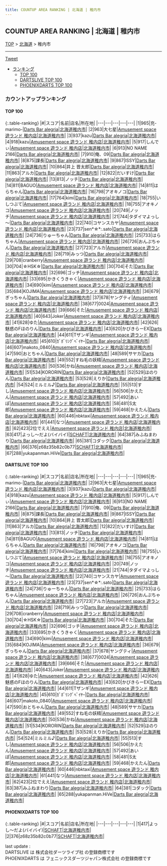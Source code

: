 ```yaml
---
title: COUNTUP AREA RANKING | 北海道 | 稚内市
---
```

## COUNTUP AREA RANKING | 北海道 | 稚内市

[TOP](/darts/rank/) > [北海道](/darts/rank/北海道/) > 稚内市

___

<a href="https://twitter.com/share?ref_src=twsrc%5Etfw" data-text="COUNTUP AREA RANKING | 北海道稚内市" class="twitter-share-button" data-hashtags="DARTSLIVE,PHOENIXDARTS,darts,ダーツ" data-show-count="false">Tweet</a>

* [ランキング](#カウントアップランキング)
    * [TOP 100](#top-100)
    * [DARTSLIVE TOP 100](#dartslive-top-100)
    * [PHOENIXDARTS TOP 100](#phoenixdarts-top-100)

### カウントアップランキング

#### TOP 100



{:.table-ranking}
|#|スコア|名前|店名|所在地|
|---|---|---|---|---|
|1|965|<span class="rank-name-dl">充-marimo-</span>|<a href="https://search.dartslive.com/jp/shop/d99433cc5ae84c680d9b047a20a7ba1e">Darts Bar alegria</a>|<a href="/darts/rank/北海道/稚内市">北海道稚内市</a>|
|2|963|<span class="rank-name-dl">大七星</span>|<a href="https://search.dartslive.com/jp/shop/d6b6ec1eba889c990d9b047a20a7ba1e">Amusement space 遊ランド 稚内店</a>|<a href="/darts/rank/北海道/稚内市">北海道稚内市</a>|
|3|937|<span class="rank-name-dl">kazu</span>|<a href="https://search.dartslive.com/jp/shop/d99433cc5ae84c680d9b047a20a7ba1e">Darts Bar alegria</a>|<a href="/darts/rank/北海道/稚内市">北海道稚内市</a>|
|4|918|<span class="rank-name-dl">kazu</span>|<a href="https://search.dartslive.com/jp/shop/d6b6ec1eba889c990d9b047a20a7ba1e">Amusement space 遊ランド 稚内店</a>|<a href="/darts/rank/北海道/稚内市">北海道稚内市</a>|
|5|917|<span class="rank-name-dl">しんでぃ</span>|<a href="https://search.dartslive.com/jp/shop/d6b6ec1eba889c990d9b047a20a7ba1e">Amusement space 遊ランド 稚内店</a>|<a href="/darts/rank/北海道/稚内市">北海道稚内市</a>|
|6|913|<span class="rank-name-dl">NO NAME 2166</span>|<a href="https://search.dartslive.com/jp/shop/d99433cc5ae84c680d9b047a20a7ba1e">Darts Bar alegria</a>|<a href="/darts/rank/北海道/稚内市">北海道稚内市</a>|
|7|910|<span class="rank-name-dl">俺、09</span>|<a href="https://search.dartslive.com/jp/shop/d99433cc5ae84c680d9b047a20a7ba1e">Darts Bar alegria</a>|<a href="/darts/rank/北海道/稚内市">北海道稚内市</a>|
|8|875|<span class="rank-name-dl">課長</span>|<a href="https://search.dartslive.com/jp/shop/d99433cc5ae84c680d9b047a20a7ba1e">Darts Bar alegria</a>|<a href="/darts/rank/北海道/稚内市">北海道稚内市</a>|
|9|867|<span class="rank-name-dl">ISSY</span>|<a href="https://search.dartslive.com/jp/shop/d99433cc5ae84c680d9b047a20a7ba1e">Darts Bar alegria</a>|<a href="/darts/rank/北海道/稚内市">北海道稚内市</a>|
|10|864|<span class="rank-name-dl">井上 晋太郎</span>|<a href="https://search.dartslive.com/jp/shop/d99433cc5ae84c680d9b047a20a7ba1e">Darts Bar alegria</a>|<a href="/darts/rank/北海道/稚内市">北海道稚内市</a>|
|11|863|<span class="rank-name-dl">アルカ</span>|<a href="https://search.dartslive.com/jp/shop/d99433cc5ae84c680d9b047a20a7ba1e">Darts Bar alegria</a>|<a href="/darts/rank/北海道/稚内市">北海道稚内市</a>|
|12|822|<span class="rank-name-dl">だいすけ</span>|<a href="https://search.dartslive.com/jp/shop/d99433cc5ae84c680d9b047a20a7ba1e">Darts Bar alegria</a>|<a href="/darts/rank/北海道/稚内市">北海道稚内市</a>|
|13|813|<span class="rank-name-dl">ノッチ</span>|<a href="https://search.dartslive.com/jp/shop/d99433cc5ae84c680d9b047a20a7ba1e">Darts Bar alegria</a>|<a href="/darts/rank/北海道/稚内市">北海道稚内市</a>|
|14|811|<span class="rank-name-dl">BAGUO</span>|<a href="https://search.dartslive.com/jp/shop/d6b6ec1eba889c990d9b047a20a7ba1e">Amusement space 遊ランド 稚内店</a>|<a href="/darts/rank/北海道/稚内市">北海道稚内市</a>|
|14|811|<span class="rank-name-dl">はらちゃん</span>|<a href="https://search.dartslive.com/jp/shop/d99433cc5ae84c680d9b047a20a7ba1e">Darts Bar alegria</a>|<a href="/darts/rank/北海道/稚内市">北海道稚内市</a>|
|16|798|<span class="rank-name-dl">アオキノコ</span>|<a href="https://search.dartslive.com/jp/shop/d99433cc5ae84c680d9b047a20a7ba1e">Darts Bar alegria</a>|<a href="/darts/rank/北海道/稚内市">北海道稚内市</a>|
|17|764|<span class="rank-name-dl">kimi</span>|<a href="https://search.dartslive.com/jp/shop/d99433cc5ae84c680d9b047a20a7ba1e">Darts Bar alegria</a>|<a href="/darts/rank/北海道/稚内市">北海道稚内市</a>|
|18|755|<span class="rank-name-dl">いしつぶて</span>|<a href="https://search.dartslive.com/jp/shop/d6b6ec1eba889c990d9b047a20a7ba1e">Amusement space 遊ランド 稚内店</a>|<a href="/darts/rank/北海道/稚内市">北海道稚内市</a>|
|18|755|<span class="rank-name-dl">アオキノコ</span>|<a href="https://search.dartslive.com/jp/shop/d6b6ec1eba889c990d9b047a20a7ba1e">Amusement space 遊ランド 稚内店</a>|<a href="/darts/rank/北海道/稚内市">北海道稚内市</a>|
|20|749|<span class="rank-name-dl">ノッチ</span>|<a href="https://search.dartslive.com/jp/shop/d6b6ec1eba889c990d9b047a20a7ba1e">Amusement space 遊ランド 稚内店</a>|<a href="/darts/rank/北海道/稚内市">北海道稚内市</a>|
|21|744|<span class="rank-name-dl">タダイマよっし～</span>|<a href="https://search.dartslive.com/jp/shop/d99433cc5ae84c680d9b047a20a7ba1e">Darts Bar alegria</a>|<a href="/darts/rank/北海道/稚内市">北海道稚内市</a>|
|22|740|<span class="rank-name-dl">コヤンスカヤ</span>|<a href="https://search.dartslive.com/jp/shop/d6b6ec1eba889c990d9b047a20a7ba1e">Amusement space 遊ランド 稚内店</a>|<a href="/darts/rank/北海道/稚内市">北海道稚内市</a>|
|23|737|<span class="rank-name-dl">sen*☆*:.sato</span>|<a href="https://search.dartslive.com/jp/shop/d99433cc5ae84c680d9b047a20a7ba1e">Darts Bar alegria</a>|<a href="/darts/rank/北海道/稚内市">北海道稚内市</a>|
|24|736|<span class="rank-name-dl">りゅーちゃん</span>|<a href="https://search.dartslive.com/jp/shop/d99433cc5ae84c680d9b047a20a7ba1e">Darts Bar alegria</a>|<a href="/darts/rank/北海道/稚内市">北海道稚内市</a>|
|25|733|<span class="rank-name-dl">はらちゃん</span>|<a href="https://search.dartslive.com/jp/shop/d6b6ec1eba889c990d9b047a20a7ba1e">Amusement space 遊ランド 稚内店</a>|<a href="/darts/rank/北海道/稚内市">北海道稚内市</a>|
|26|726|<span class="rank-name-dl">おんぷちゃん</span>|<a href="https://search.dartslive.com/jp/shop/d99433cc5ae84c680d9b047a20a7ba1e">Darts Bar alegria</a>|<a href="/darts/rank/北海道/稚内市">北海道稚内市</a>|
|27|723|<span class="rank-name-dl">アルカ</span>|<a href="https://search.dartslive.com/jp/shop/d6b6ec1eba889c990d9b047a20a7ba1e">Amusement space 遊ランド 稚内店</a>|<a href="/darts/rank/北海道/稚内市">北海道稚内市</a>|
|28|719|<span class="rank-name-dl">みっつ</span>|<a href="https://search.dartslive.com/jp/shop/d99433cc5ae84c680d9b047a20a7ba1e">Darts Bar alegria</a>|<a href="/darts/rank/北海道/稚内市">北海道稚内市</a>|
|29|708|<span class="rank-name-dl">cranberry</span>|<a href="https://search.dartslive.com/jp/shop/d6b6ec1eba889c990d9b047a20a7ba1e">Amusement space 遊ランド 稚内店</a>|<a href="/darts/rank/北海道/稚内市">北海道稚内市</a>|
|30|704|<span class="rank-name-dl">☆HSK☆</span>|<a href="https://search.dartslive.com/jp/shop/d99433cc5ae84c680d9b047a20a7ba1e">Darts Bar alegria</a>|<a href="/darts/rank/北海道/稚内市">北海道稚内市</a>|
|30|704|<span class="rank-name-dl">そた</span>|<a href="https://search.dartslive.com/jp/shop/d99433cc5ae84c680d9b047a20a7ba1e">Darts Bar alegria</a>|<a href="/darts/rank/北海道/稚内市">北海道稚内市</a>|
|32|696|<span class="rank-name-dl">ゴッチ</span>|<a href="https://search.dartslive.com/jp/shop/d6b6ec1eba889c990d9b047a20a7ba1e">Amusement space 遊ランド 稚内店</a>|<a href="/darts/rank/北海道/稚内市">北海道稚内市</a>|
|33|695|<span class="rank-name-dl">かきくうきゃく</span>|<a href="https://search.dartslive.com/jp/shop/d6b6ec1eba889c990d9b047a20a7ba1e">Amusement space 遊ランド 稚内店</a>|<a href="/darts/rank/北海道/稚内市">北海道稚内市</a>|
|34|690|<span class="rank-name-dl">kimi</span>|<a href="https://search.dartslive.com/jp/shop/d6b6ec1eba889c990d9b047a20a7ba1e">Amusement space 遊ランド 稚内店</a>|<a href="/darts/rank/北海道/稚内市">北海道稚内市</a>|
|35|684|<span class="rank-name-dl">KOJIMA</span>|<a href="https://search.dartslive.com/jp/shop/d6b6ec1eba889c990d9b047a20a7ba1e">Amusement space 遊ランド 稚内店</a>|<a href="/darts/rank/北海道/稚内市">北海道稚内市</a>|
|36|679|<span class="rank-name-dl">ぎっちゃん</span>|<a href="https://search.dartslive.com/jp/shop/d99433cc5ae84c680d9b047a20a7ba1e">Darts Bar alegria</a>|<a href="/darts/rank/北海道/稚内市">北海道稚内市</a>|
|37|678|<span class="rank-name-dl">ヤングティ</span>|<a href="https://search.dartslive.com/jp/shop/d6b6ec1eba889c990d9b047a20a7ba1e">Amusement space 遊ランド 稚内店</a>|<a href="/darts/rank/北海道/稚内市">北海道稚内市</a>|
|38|677|<span class="rank-name-dl">0024</span>|<a href="https://search.dartslive.com/jp/shop/d6b6ec1eba889c990d9b047a20a7ba1e">Amusement space 遊ランド 稚内店</a>|<a href="/darts/rank/北海道/稚内市">北海道稚内市</a>|
|39|666|<span class="rank-name-dl">そた</span>|<a href="https://search.dartslive.com/jp/shop/d6b6ec1eba889c990d9b047a20a7ba1e">Amusement space 遊ランド 稚内店</a>|<a href="/darts/rank/北海道/稚内市">北海道稚内市</a>|
|40|643|<span class="rank-name-dl">Joker</span>|<a href="https://search.dartslive.com/jp/shop/d6b6ec1eba889c990d9b047a20a7ba1e">Amusement space 遊ランド 稚内店</a>|<a href="/darts/rank/北海道/稚内市">北海道稚内市</a>|
|41|628|<span class="rank-name-dl">ゆた</span>|<a href="https://search.dartslive.com/jp/shop/d6b6ec1eba889c990d9b047a20a7ba1e">Amusement space 遊ランド 稚内店</a>|<a href="/darts/rank/北海道/稚内市">北海道稚内市</a>|
|42|626|<span class="rank-name-dl">魅惑のFほのりん</span>|<a href="https://search.dartslive.com/jp/shop/d99433cc5ae84c680d9b047a20a7ba1e">Darts Bar alegria</a>|<a href="/darts/rank/北海道/稚内市">北海道稚内市</a>|
|43|620|<span class="rank-name-dl">かびきらーEX</span>|<a href="https://search.dartslive.com/jp/shop/d99433cc5ae84c680d9b047a20a7ba1e">Darts Bar alegria</a>|<a href="/darts/rank/北海道/稚内市">北海道稚内市</a>|
|44|611|<span class="rank-name-dl">Tザンギ</span>|<a href="https://search.dartslive.com/jp/shop/d6b6ec1eba889c990d9b047a20a7ba1e">Amusement space 遊ランド 稚内店</a>|<a href="/darts/rank/北海道/稚内市">北海道稚内市</a>|
|45|610|<span class="rank-name-dl">ｶﾞﾎﾞﾘﾝｸﾞﾍﾞｲﾔｰ</span>|<a href="https://search.dartslive.com/jp/shop/d99433cc5ae84c680d9b047a20a7ba1e">Darts Bar alegria</a>|<a href="/darts/rank/北海道/稚内市">北海道稚内市</a>|
|46|607|<span class="rank-name-dl">makoto_0840</span>|<a href="https://search.dartslive.com/jp/shop/d6b6ec1eba889c990d9b047a20a7ba1e">Amusement space 遊ランド 稚内店</a>|<a href="/darts/rank/北海道/稚内市">北海道稚内市</a>|
|47|590|<span class="rank-name-dl">おとちゃん</span>|<a href="https://search.dartslive.com/jp/shop/d99433cc5ae84c680d9b047a20a7ba1e">Darts Bar alegria</a>|<a href="/darts/rank/北海道/稚内市">北海道稚内市</a>|
|48|589|<span class="rank-name-dl">サヤカ</span>|<a href="https://search.dartslive.com/jp/shop/d99433cc5ae84c680d9b047a20a7ba1e">Darts Bar alegria</a>|<a href="/darts/rank/北海道/稚内市">北海道稚内市</a>|
|49|552|<span class="rank-name-dl">すね毛の妖精</span>|<a href="https://search.dartslive.com/jp/shop/d6b6ec1eba889c990d9b047a20a7ba1e">Amusement space 遊ランド 稚内店</a>|<a href="/darts/rank/北海道/稚内市">北海道稚内市</a>|
|50|536|<span class="rank-name-dl">かね</span>|<a href="https://search.dartslive.com/jp/shop/d6b6ec1eba889c990d9b047a20a7ba1e">Amusement space 遊ランド 稚内店</a>|<a href="/darts/rank/北海道/稚内市">北海道稚内市</a>|
|51|534|<span class="rank-name-dl">KORORIN</span>|<a href="https://search.dartslive.com/jp/shop/d99433cc5ae84c680d9b047a20a7ba1e">Darts Bar alegria</a>|<a href="/darts/rank/北海道/稚内市">北海道稚内市</a>|
|52|529|<span class="rank-name-dl">ほのりん</span>|<a href="https://search.dartslive.com/jp/shop/d99433cc5ae84c680d9b047a20a7ba1e">Darts Bar alegria</a>|<a href="/darts/rank/北海道/稚内市">北海道稚内市</a>|
|53|528|<span class="rank-name-dl">えりか</span>|<a href="https://search.dartslive.com/jp/shop/d99433cc5ae84c680d9b047a20a7ba1e">Darts Bar alegria</a>|<a href="/darts/rank/北海道/稚内市">北海道稚内市</a>|
|54|524|<span class="rank-name-dl">ミルミル♪</span>|<a href="https://search.dartslive.com/jp/shop/d99433cc5ae84c680d9b047a20a7ba1e">Darts Bar alegria</a>|<a href="/darts/rank/北海道/稚内市">北海道稚内市</a>|
|55|513|<span class="rank-name-dl">すし</span>|<a href="https://search.dartslive.com/jp/shop/d6b6ec1eba889c990d9b047a20a7ba1e">Amusement space 遊ランド 稚内店</a>|<a href="/darts/rank/北海道/稚内市">北海道稚内市</a>|
|56|506|<span class="rank-name-dl">かえたん</span>|<a href="https://search.dartslive.com/jp/shop/d6b6ec1eba889c990d9b047a20a7ba1e">Amusement space 遊ランド 稚内店</a>|<a href="/darts/rank/北海道/稚内市">北海道稚内市</a>|
|57|492|<span class="rank-name-dl">あいぽ</span>|<a href="https://search.dartslive.com/jp/shop/d6b6ec1eba889c990d9b047a20a7ba1e">Amusement space 遊ランド 稚内店</a>|<a href="/darts/rank/北海道/稚内市">北海道稚内市</a>|
|58|481|<span class="rank-name-dl">S太郎</span>|<a href="https://search.dartslive.com/jp/shop/d6b6ec1eba889c990d9b047a20a7ba1e">Amusement space 遊ランド 稚内店</a>|<a href="/darts/rank/北海道/稚内市">北海道稚内市</a>|
|59|468|<span class="rank-name-dl">かえたん</span>|<a href="https://search.dartslive.com/jp/shop/d99433cc5ae84c680d9b047a20a7ba1e">Darts Bar alegria</a>|<a href="/darts/rank/北海道/稚内市">北海道稚内市</a>|
|60|446|<span class="rank-name-dl">nbktaxi</span>|<a href="https://search.dartslive.com/jp/shop/d6b6ec1eba889c990d9b047a20a7ba1e">Amusement space 遊ランド 稚内店</a>|<a href="/darts/rank/北海道/稚内市">北海道稚内市</a>|
|61|441|<span class="rank-name-dl">なつ</span>|<a href="https://search.dartslive.com/jp/shop/d6b6ec1eba889c990d9b047a20a7ba1e">Amusement space 遊ランド 稚内店</a>|<a href="/darts/rank/北海道/稚内市">北海道稚内市</a>|
|62|423|<span class="rank-name-dl">2位でええ</span>|<a href="https://search.dartslive.com/jp/shop/d6b6ec1eba889c990d9b047a20a7ba1e">Amusement space 遊ランド 稚内店</a>|<a href="/darts/rank/北海道/稚内市">北海道稚内市</a>|
|63|417|<span class="rank-name-pd">よっし～だよ(バイバイ)</span>|<a href="https://vs.phoenixdarts.com/jp/shop/shopDetailInfo/s_10605?s_seq=10605">SCHAFT</a>|<a href="/darts/rank/北海道/稚内市">北海道稚内市</a>|
|64|387|<span class="rank-name-dl">みふねまわり</span>|<a href="https://search.dartslive.com/jp/shop/d99433cc5ae84c680d9b047a20a7ba1e">Darts Bar alegria</a>|<a href="/darts/rank/北海道/稚内市">北海道稚内市</a>|
|65|381|<span class="rank-name-dl">コダック</span>|<a href="https://search.dartslive.com/jp/shop/d99433cc5ae84c680d9b047a20a7ba1e">Darts Bar alegria</a>|<a href="/darts/rank/北海道/稚内市">北海道稚内市</a>|
|66|376|<span class="rank-name-pd">z68z35b82c0b77</span>|<a href="https://vs.phoenixdarts.com/jp/shop/shopDetailInfo/s_10605?s_seq=10605">SCHAFT</a>|<a href="/darts/rank/北海道/稚内市">北海道稚内市</a>|
|67|288|<span class="rank-name-dl">yukapanman.HiVe</span>|<a href="https://search.dartslive.com/jp/shop/d99433cc5ae84c680d9b047a20a7ba1e">Darts Bar alegria</a>|<a href="/darts/rank/北海道/稚内市">北海道稚内市</a>|


#### DARTSLIVE TOP 100



{:.table-ranking}
|#|スコア|名前|店名|所在地|
|---|---|---|---|---|
|1|965|<span class="rank-name-dl">充-marimo-</span>|<a href="https://search.dartslive.com/jp/shop/d99433cc5ae84c680d9b047a20a7ba1e">Darts Bar alegria</a>|<a href="/darts/rank/北海道/稚内市">北海道稚内市</a>|
|2|963|<span class="rank-name-dl">大七星</span>|<a href="https://search.dartslive.com/jp/shop/d6b6ec1eba889c990d9b047a20a7ba1e">Amusement space 遊ランド 稚内店</a>|<a href="/darts/rank/北海道/稚内市">北海道稚内市</a>|
|3|937|<span class="rank-name-dl">kazu</span>|<a href="https://search.dartslive.com/jp/shop/d99433cc5ae84c680d9b047a20a7ba1e">Darts Bar alegria</a>|<a href="/darts/rank/北海道/稚内市">北海道稚内市</a>|
|4|918|<span class="rank-name-dl">kazu</span>|<a href="https://search.dartslive.com/jp/shop/d6b6ec1eba889c990d9b047a20a7ba1e">Amusement space 遊ランド 稚内店</a>|<a href="/darts/rank/北海道/稚内市">北海道稚内市</a>|
|5|917|<span class="rank-name-dl">しんでぃ</span>|<a href="https://search.dartslive.com/jp/shop/d6b6ec1eba889c990d9b047a20a7ba1e">Amusement space 遊ランド 稚内店</a>|<a href="/darts/rank/北海道/稚内市">北海道稚内市</a>|
|6|913|<span class="rank-name-dl">NO NAME 2166</span>|<a href="https://search.dartslive.com/jp/shop/d99433cc5ae84c680d9b047a20a7ba1e">Darts Bar alegria</a>|<a href="/darts/rank/北海道/稚内市">北海道稚内市</a>|
|7|910|<span class="rank-name-dl">俺、09</span>|<a href="https://search.dartslive.com/jp/shop/d99433cc5ae84c680d9b047a20a7ba1e">Darts Bar alegria</a>|<a href="/darts/rank/北海道/稚内市">北海道稚内市</a>|
|8|875|<span class="rank-name-dl">課長</span>|<a href="https://search.dartslive.com/jp/shop/d99433cc5ae84c680d9b047a20a7ba1e">Darts Bar alegria</a>|<a href="/darts/rank/北海道/稚内市">北海道稚内市</a>|
|9|867|<span class="rank-name-dl">ISSY</span>|<a href="https://search.dartslive.com/jp/shop/d99433cc5ae84c680d9b047a20a7ba1e">Darts Bar alegria</a>|<a href="/darts/rank/北海道/稚内市">北海道稚内市</a>|
|10|864|<span class="rank-name-dl">井上 晋太郎</span>|<a href="https://search.dartslive.com/jp/shop/d99433cc5ae84c680d9b047a20a7ba1e">Darts Bar alegria</a>|<a href="/darts/rank/北海道/稚内市">北海道稚内市</a>|
|11|863|<span class="rank-name-dl">アルカ</span>|<a href="https://search.dartslive.com/jp/shop/d99433cc5ae84c680d9b047a20a7ba1e">Darts Bar alegria</a>|<a href="/darts/rank/北海道/稚内市">北海道稚内市</a>|
|12|822|<span class="rank-name-dl">だいすけ</span>|<a href="https://search.dartslive.com/jp/shop/d99433cc5ae84c680d9b047a20a7ba1e">Darts Bar alegria</a>|<a href="/darts/rank/北海道/稚内市">北海道稚内市</a>|
|13|813|<span class="rank-name-dl">ノッチ</span>|<a href="https://search.dartslive.com/jp/shop/d99433cc5ae84c680d9b047a20a7ba1e">Darts Bar alegria</a>|<a href="/darts/rank/北海道/稚内市">北海道稚内市</a>|
|14|811|<span class="rank-name-dl">BAGUO</span>|<a href="https://search.dartslive.com/jp/shop/d6b6ec1eba889c990d9b047a20a7ba1e">Amusement space 遊ランド 稚内店</a>|<a href="/darts/rank/北海道/稚内市">北海道稚内市</a>|
|14|811|<span class="rank-name-dl">はらちゃん</span>|<a href="https://search.dartslive.com/jp/shop/d99433cc5ae84c680d9b047a20a7ba1e">Darts Bar alegria</a>|<a href="/darts/rank/北海道/稚内市">北海道稚内市</a>|
|16|798|<span class="rank-name-dl">アオキノコ</span>|<a href="https://search.dartslive.com/jp/shop/d99433cc5ae84c680d9b047a20a7ba1e">Darts Bar alegria</a>|<a href="/darts/rank/北海道/稚内市">北海道稚内市</a>|
|17|764|<span class="rank-name-dl">kimi</span>|<a href="https://search.dartslive.com/jp/shop/d99433cc5ae84c680d9b047a20a7ba1e">Darts Bar alegria</a>|<a href="/darts/rank/北海道/稚内市">北海道稚内市</a>|
|18|755|<span class="rank-name-dl">いしつぶて</span>|<a href="https://search.dartslive.com/jp/shop/d6b6ec1eba889c990d9b047a20a7ba1e">Amusement space 遊ランド 稚内店</a>|<a href="/darts/rank/北海道/稚内市">北海道稚内市</a>|
|18|755|<span class="rank-name-dl">アオキノコ</span>|<a href="https://search.dartslive.com/jp/shop/d6b6ec1eba889c990d9b047a20a7ba1e">Amusement space 遊ランド 稚内店</a>|<a href="/darts/rank/北海道/稚内市">北海道稚内市</a>|
|20|749|<span class="rank-name-dl">ノッチ</span>|<a href="https://search.dartslive.com/jp/shop/d6b6ec1eba889c990d9b047a20a7ba1e">Amusement space 遊ランド 稚内店</a>|<a href="/darts/rank/北海道/稚内市">北海道稚内市</a>|
|21|744|<span class="rank-name-dl">タダイマよっし～</span>|<a href="https://search.dartslive.com/jp/shop/d99433cc5ae84c680d9b047a20a7ba1e">Darts Bar alegria</a>|<a href="/darts/rank/北海道/稚内市">北海道稚内市</a>|
|22|740|<span class="rank-name-dl">コヤンスカヤ</span>|<a href="https://search.dartslive.com/jp/shop/d6b6ec1eba889c990d9b047a20a7ba1e">Amusement space 遊ランド 稚内店</a>|<a href="/darts/rank/北海道/稚内市">北海道稚内市</a>|
|23|737|<span class="rank-name-dl">sen*☆*:.sato</span>|<a href="https://search.dartslive.com/jp/shop/d99433cc5ae84c680d9b047a20a7ba1e">Darts Bar alegria</a>|<a href="/darts/rank/北海道/稚内市">北海道稚内市</a>|
|24|736|<span class="rank-name-dl">りゅーちゃん</span>|<a href="https://search.dartslive.com/jp/shop/d99433cc5ae84c680d9b047a20a7ba1e">Darts Bar alegria</a>|<a href="/darts/rank/北海道/稚内市">北海道稚内市</a>|
|25|733|<span class="rank-name-dl">はらちゃん</span>|<a href="https://search.dartslive.com/jp/shop/d6b6ec1eba889c990d9b047a20a7ba1e">Amusement space 遊ランド 稚内店</a>|<a href="/darts/rank/北海道/稚内市">北海道稚内市</a>|
|26|726|<span class="rank-name-dl">おんぷちゃん</span>|<a href="https://search.dartslive.com/jp/shop/d99433cc5ae84c680d9b047a20a7ba1e">Darts Bar alegria</a>|<a href="/darts/rank/北海道/稚内市">北海道稚内市</a>|
|27|723|<span class="rank-name-dl">アルカ</span>|<a href="https://search.dartslive.com/jp/shop/d6b6ec1eba889c990d9b047a20a7ba1e">Amusement space 遊ランド 稚内店</a>|<a href="/darts/rank/北海道/稚内市">北海道稚内市</a>|
|28|719|<span class="rank-name-dl">みっつ</span>|<a href="https://search.dartslive.com/jp/shop/d99433cc5ae84c680d9b047a20a7ba1e">Darts Bar alegria</a>|<a href="/darts/rank/北海道/稚内市">北海道稚内市</a>|
|29|708|<span class="rank-name-dl">cranberry</span>|<a href="https://search.dartslive.com/jp/shop/d6b6ec1eba889c990d9b047a20a7ba1e">Amusement space 遊ランド 稚内店</a>|<a href="/darts/rank/北海道/稚内市">北海道稚内市</a>|
|30|704|<span class="rank-name-dl">☆HSK☆</span>|<a href="https://search.dartslive.com/jp/shop/d99433cc5ae84c680d9b047a20a7ba1e">Darts Bar alegria</a>|<a href="/darts/rank/北海道/稚内市">北海道稚内市</a>|
|30|704|<span class="rank-name-dl">そた</span>|<a href="https://search.dartslive.com/jp/shop/d99433cc5ae84c680d9b047a20a7ba1e">Darts Bar alegria</a>|<a href="/darts/rank/北海道/稚内市">北海道稚内市</a>|
|32|696|<span class="rank-name-dl">ゴッチ</span>|<a href="https://search.dartslive.com/jp/shop/d6b6ec1eba889c990d9b047a20a7ba1e">Amusement space 遊ランド 稚内店</a>|<a href="/darts/rank/北海道/稚内市">北海道稚内市</a>|
|33|695|<span class="rank-name-dl">かきくうきゃく</span>|<a href="https://search.dartslive.com/jp/shop/d6b6ec1eba889c990d9b047a20a7ba1e">Amusement space 遊ランド 稚内店</a>|<a href="/darts/rank/北海道/稚内市">北海道稚内市</a>|
|34|690|<span class="rank-name-dl">kimi</span>|<a href="https://search.dartslive.com/jp/shop/d6b6ec1eba889c990d9b047a20a7ba1e">Amusement space 遊ランド 稚内店</a>|<a href="/darts/rank/北海道/稚内市">北海道稚内市</a>|
|35|684|<span class="rank-name-dl">KOJIMA</span>|<a href="https://search.dartslive.com/jp/shop/d6b6ec1eba889c990d9b047a20a7ba1e">Amusement space 遊ランド 稚内店</a>|<a href="/darts/rank/北海道/稚内市">北海道稚内市</a>|
|36|679|<span class="rank-name-dl">ぎっちゃん</span>|<a href="https://search.dartslive.com/jp/shop/d99433cc5ae84c680d9b047a20a7ba1e">Darts Bar alegria</a>|<a href="/darts/rank/北海道/稚内市">北海道稚内市</a>|
|37|678|<span class="rank-name-dl">ヤングティ</span>|<a href="https://search.dartslive.com/jp/shop/d6b6ec1eba889c990d9b047a20a7ba1e">Amusement space 遊ランド 稚内店</a>|<a href="/darts/rank/北海道/稚内市">北海道稚内市</a>|
|38|677|<span class="rank-name-dl">0024</span>|<a href="https://search.dartslive.com/jp/shop/d6b6ec1eba889c990d9b047a20a7ba1e">Amusement space 遊ランド 稚内店</a>|<a href="/darts/rank/北海道/稚内市">北海道稚内市</a>|
|39|666|<span class="rank-name-dl">そた</span>|<a href="https://search.dartslive.com/jp/shop/d6b6ec1eba889c990d9b047a20a7ba1e">Amusement space 遊ランド 稚内店</a>|<a href="/darts/rank/北海道/稚内市">北海道稚内市</a>|
|40|643|<span class="rank-name-dl">Joker</span>|<a href="https://search.dartslive.com/jp/shop/d6b6ec1eba889c990d9b047a20a7ba1e">Amusement space 遊ランド 稚内店</a>|<a href="/darts/rank/北海道/稚内市">北海道稚内市</a>|
|41|628|<span class="rank-name-dl">ゆた</span>|<a href="https://search.dartslive.com/jp/shop/d6b6ec1eba889c990d9b047a20a7ba1e">Amusement space 遊ランド 稚内店</a>|<a href="/darts/rank/北海道/稚内市">北海道稚内市</a>|
|42|626|<span class="rank-name-dl">魅惑のFほのりん</span>|<a href="https://search.dartslive.com/jp/shop/d99433cc5ae84c680d9b047a20a7ba1e">Darts Bar alegria</a>|<a href="/darts/rank/北海道/稚内市">北海道稚内市</a>|
|43|620|<span class="rank-name-dl">かびきらーEX</span>|<a href="https://search.dartslive.com/jp/shop/d99433cc5ae84c680d9b047a20a7ba1e">Darts Bar alegria</a>|<a href="/darts/rank/北海道/稚内市">北海道稚内市</a>|
|44|611|<span class="rank-name-dl">Tザンギ</span>|<a href="https://search.dartslive.com/jp/shop/d6b6ec1eba889c990d9b047a20a7ba1e">Amusement space 遊ランド 稚内店</a>|<a href="/darts/rank/北海道/稚内市">北海道稚内市</a>|
|45|610|<span class="rank-name-dl">ｶﾞﾎﾞﾘﾝｸﾞﾍﾞｲﾔｰ</span>|<a href="https://search.dartslive.com/jp/shop/d99433cc5ae84c680d9b047a20a7ba1e">Darts Bar alegria</a>|<a href="/darts/rank/北海道/稚内市">北海道稚内市</a>|
|46|607|<span class="rank-name-dl">makoto_0840</span>|<a href="https://search.dartslive.com/jp/shop/d6b6ec1eba889c990d9b047a20a7ba1e">Amusement space 遊ランド 稚内店</a>|<a href="/darts/rank/北海道/稚内市">北海道稚内市</a>|
|47|590|<span class="rank-name-dl">おとちゃん</span>|<a href="https://search.dartslive.com/jp/shop/d99433cc5ae84c680d9b047a20a7ba1e">Darts Bar alegria</a>|<a href="/darts/rank/北海道/稚内市">北海道稚内市</a>|
|48|589|<span class="rank-name-dl">サヤカ</span>|<a href="https://search.dartslive.com/jp/shop/d99433cc5ae84c680d9b047a20a7ba1e">Darts Bar alegria</a>|<a href="/darts/rank/北海道/稚内市">北海道稚内市</a>|
|49|552|<span class="rank-name-dl">すね毛の妖精</span>|<a href="https://search.dartslive.com/jp/shop/d6b6ec1eba889c990d9b047a20a7ba1e">Amusement space 遊ランド 稚内店</a>|<a href="/darts/rank/北海道/稚内市">北海道稚内市</a>|
|50|536|<span class="rank-name-dl">かね</span>|<a href="https://search.dartslive.com/jp/shop/d6b6ec1eba889c990d9b047a20a7ba1e">Amusement space 遊ランド 稚内店</a>|<a href="/darts/rank/北海道/稚内市">北海道稚内市</a>|
|51|534|<span class="rank-name-dl">KORORIN</span>|<a href="https://search.dartslive.com/jp/shop/d99433cc5ae84c680d9b047a20a7ba1e">Darts Bar alegria</a>|<a href="/darts/rank/北海道/稚内市">北海道稚内市</a>|
|52|529|<span class="rank-name-dl">ほのりん</span>|<a href="https://search.dartslive.com/jp/shop/d99433cc5ae84c680d9b047a20a7ba1e">Darts Bar alegria</a>|<a href="/darts/rank/北海道/稚内市">北海道稚内市</a>|
|53|528|<span class="rank-name-dl">えりか</span>|<a href="https://search.dartslive.com/jp/shop/d99433cc5ae84c680d9b047a20a7ba1e">Darts Bar alegria</a>|<a href="/darts/rank/北海道/稚内市">北海道稚内市</a>|
|54|524|<span class="rank-name-dl">ミルミル♪</span>|<a href="https://search.dartslive.com/jp/shop/d99433cc5ae84c680d9b047a20a7ba1e">Darts Bar alegria</a>|<a href="/darts/rank/北海道/稚内市">北海道稚内市</a>|
|55|513|<span class="rank-name-dl">すし</span>|<a href="https://search.dartslive.com/jp/shop/d6b6ec1eba889c990d9b047a20a7ba1e">Amusement space 遊ランド 稚内店</a>|<a href="/darts/rank/北海道/稚内市">北海道稚内市</a>|
|56|506|<span class="rank-name-dl">かえたん</span>|<a href="https://search.dartslive.com/jp/shop/d6b6ec1eba889c990d9b047a20a7ba1e">Amusement space 遊ランド 稚内店</a>|<a href="/darts/rank/北海道/稚内市">北海道稚内市</a>|
|57|492|<span class="rank-name-dl">あいぽ</span>|<a href="https://search.dartslive.com/jp/shop/d6b6ec1eba889c990d9b047a20a7ba1e">Amusement space 遊ランド 稚内店</a>|<a href="/darts/rank/北海道/稚内市">北海道稚内市</a>|
|58|481|<span class="rank-name-dl">S太郎</span>|<a href="https://search.dartslive.com/jp/shop/d6b6ec1eba889c990d9b047a20a7ba1e">Amusement space 遊ランド 稚内店</a>|<a href="/darts/rank/北海道/稚内市">北海道稚内市</a>|
|59|468|<span class="rank-name-dl">かえたん</span>|<a href="https://search.dartslive.com/jp/shop/d99433cc5ae84c680d9b047a20a7ba1e">Darts Bar alegria</a>|<a href="/darts/rank/北海道/稚内市">北海道稚内市</a>|
|60|446|<span class="rank-name-dl">nbktaxi</span>|<a href="https://search.dartslive.com/jp/shop/d6b6ec1eba889c990d9b047a20a7ba1e">Amusement space 遊ランド 稚内店</a>|<a href="/darts/rank/北海道/稚内市">北海道稚内市</a>|
|61|441|<span class="rank-name-dl">なつ</span>|<a href="https://search.dartslive.com/jp/shop/d6b6ec1eba889c990d9b047a20a7ba1e">Amusement space 遊ランド 稚内店</a>|<a href="/darts/rank/北海道/稚内市">北海道稚内市</a>|
|62|423|<span class="rank-name-dl">2位でええ</span>|<a href="https://search.dartslive.com/jp/shop/d6b6ec1eba889c990d9b047a20a7ba1e">Amusement space 遊ランド 稚内店</a>|<a href="/darts/rank/北海道/稚内市">北海道稚内市</a>|
|63|387|<span class="rank-name-dl">みふねまわり</span>|<a href="https://search.dartslive.com/jp/shop/d99433cc5ae84c680d9b047a20a7ba1e">Darts Bar alegria</a>|<a href="/darts/rank/北海道/稚内市">北海道稚内市</a>|
|64|381|<span class="rank-name-dl">コダック</span>|<a href="https://search.dartslive.com/jp/shop/d99433cc5ae84c680d9b047a20a7ba1e">Darts Bar alegria</a>|<a href="/darts/rank/北海道/稚内市">北海道稚内市</a>|
|65|288|<span class="rank-name-dl">yukapanman.HiVe</span>|<a href="https://search.dartslive.com/jp/shop/d99433cc5ae84c680d9b047a20a7ba1e">Darts Bar alegria</a>|<a href="/darts/rank/北海道/稚内市">北海道稚内市</a>|


#### PHOENIXDARTS TOP 100



{:.table-ranking}
|#|スコア|名前|店名|所在地|
|---|---|---|---|---|
|1|417|<span class="rank-name-pd">よっし～だよ(バイバイ)</span>|<a href="https://vs.phoenixdarts.com/jp/shop/shopDetailInfo/s_10605?s_seq=10605">SCHAFT</a>|<a href="/darts/rank/北海道/稚内市">北海道稚内市</a>|
|2|376|<span class="rank-name-pd">z68z35b82c0b77</span>|<a href="https://vs.phoenixdarts.com/jp/shop/shopDetailInfo/s_10605?s_seq=10605">SCHAFT</a>|<a href="/darts/rank/北海道/稚内市">北海道稚内市</a>|


<div class="footer border-top border-gray-light mt-5 pt-3 text-right text-gray">
    last update : <span style="font-weight: italic" id="foot_last_modified"></span><br />
    DARTSLIVE は 株式会社ダーツライブ社 の登録商標です<br />
    PHOENIXDARTS は フェニックスダーツジャパン株式会社 の登録商標です<br />
</div>

<script src="https://cdnjs.cloudflare.com/ajax/libs/jquery.tablesorter/2.31.3/js/jquery.tablesorter.min.js" integrity="sha512-qzgd5cYSZcosqpzpn7zF2ZId8f/8CHmFKZ8j7mU4OUXTNRd5g+ZHBPsgKEwoqxCtdQvExE5LprwwPAgoicguNg==" crossorigin="anonymous" referrerpolicy="no-referrer"></script>
<link rel="stylesheet" href="https://cdnjs.cloudflare.com/ajax/libs/jquery.tablesorter/2.31.3/css/theme.default.min.css" integrity="sha512-wghhOJkjQX0Lh3NSWvNKeZ0ZpNn+SPVXX1Qyc9OCaogADktxrBiBdKGDoqVUOyhStvMBmJQ8ZdMHiR3wuEq8+w==" crossorigin="anonymous" referrerpolicy="no-referrer" />
<script>
$(function() {
    $(".table-ranking").tablesorter({sortList:[[0, 0]]});
    $("#foot_last_modified").text(formatDate(new Date(document.lastModified), 'yyyy-MM-dd HH:mm:ss'));
});
</script>

<script async src="https://platform.twitter.com/widgets.js" charset="utf-8"></script>
